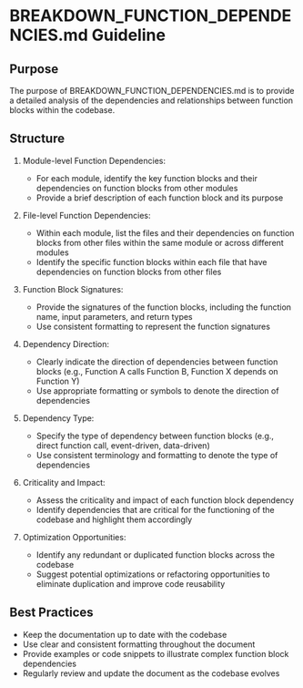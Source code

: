# BREAKDOWN_FUNCTION_DEPENDENCIES.md Guideline

## Purpose
The purpose of BREAKDOWN_FUNCTION_DEPENDENCIES.md is to provide a detailed analysis of the dependencies and relationships between function blocks within the codebase.

## Structure
1. Module-level Function Dependencies:
   - For each module, identify the key function blocks and their dependencies on function blocks from other modules
   - Provide a brief description of each function block and its purpose

2. File-level Function Dependencies:
   - Within each module, list the files and their dependencies on function blocks from other files within the same module or across different modules
   - Identify the specific function blocks within each file that have dependencies on function blocks from other files

3. Function Block Signatures:
   - Provide the signatures of the function blocks, including the function name, input parameters, and return types
   - Use consistent formatting to represent the function signatures

4. Dependency Direction:
   - Clearly indicate the direction of dependencies between function blocks (e.g., Function A calls Function B, Function X depends on Function Y)
   - Use appropriate formatting or symbols to denote the direction of dependencies

5. Dependency Type:
   - Specify the type of dependency between function blocks (e.g., direct function call, event-driven, data-driven)
   - Use consistent terminology and formatting to denote the type of dependencies

6. Criticality and Impact:
   - Assess the criticality and impact of each function block dependency
   - Identify dependencies that are critical for the functioning of the codebase and highlight them accordingly

7. Optimization Opportunities:
   - Identify any redundant or duplicated function blocks across the codebase
   - Suggest potential optimizations or refactoring opportunities to eliminate duplication and improve code reusability

## Best Practices
- Keep the documentation up to date with the codebase
- Use clear and consistent formatting throughout the document
- Provide examples or code snippets to illustrate complex function block dependencies
- Regularly review and update the document as the codebase evolves
